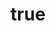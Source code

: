 ---
title:
  en: "Welcome to our new dance studio in Windischeschenbach!"
  de: "Willkommen in unserem neuen Tanzstudio in Windischeschenbach!"
img: "news-image-3.webp"
description:
  en: |
    We are delighted to announce that since January 2024, our dance studio has been open in Windischeschenbach to expand our student community and share our passion for dance. Our studio is already successfully operating in Sternstein and Erbendorf, and we look forward to welcoming talented new dancers into our family.

  
    Classes will be held every Wednesday according to the following schedule:

    - 3:00 PM – Minis

    - 4:00 PM – Kids

    - 5:00 PM – Teens

  
    In our studio, we offer a variety of dance styles suitable for children of all ages and skill levels. Our main offerings include:

    - Early dance development for children aged 4 and up;

    - Contemporary choreography and ballet fundamentals for elementary school children;

    - Contemporary choreography for children starting from 5th grade.

  
    We take pride in supporting your children's development in the world of dance and helping them unleash their creative potential. We look forward to meeting new students and sharing the joy and inspiration of the art of dance with them. See you soon in our classes!
  de: |
    Wir freuen uns, Ihnen mitteilen zu können, dass unser Tanzstudio seit Januar 2024 in Windischeschenbach geöffnet ist, um unseren Schülerkreis zu erweitern und unsere Leidenschaft für Tanz zu teilen. Unser Studio ist bereits erfolgreich in Störnstein und Erbendorf tätig, und wir freuen uns darauf, talentierte neue Tänzer in unserer Familie begrüßen zu dürfen.

  
    Die Kurse finden jeden Mittwoch nach folgendem Zeitplan statt:

    - 15:00 Uhr – Minis (ab 4 Jahre)

    - 16:00 Uhr – Kinder (ab 6 Jahre)

    - 17:00 Uhr – Teens (ab 10 Jahre)

  
    In unserem Studio bieten wir eine Vielzahl von Tanzrichtungen an, die für Kinder jeden Alters und jedes Leistungsniveaus geeignet sind. Unsere Hauptangebote umfassen:

    - Frühe tänzerische Entwicklung für Kinder ab 4 Jahren;

    - Moderne Choreografie und Ballettgrundlagen für Grundschulkinder;

    - Contemporary Dance für Kinder ab der 5. Klasse.

  
    Wir sind stolz darauf, die Entwicklung Ihrer Kinder in der Welt des Tanzes zu unterstützen und ihnen zu helfen, ihr kreatives Potenzial zu entfalten. Wir freuen uns darauf, neue Schüler zu treffen und mit ihnen die Freude und Inspiration der Tanzkunst zu teilen. Wir sehen uns bald auf unseren Kursen!
---